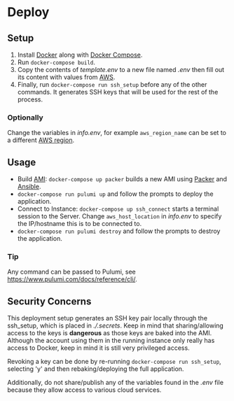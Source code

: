 # Deploy

## Setup

1. Install [Docker](https://docs.docker.com/v17.09/engine/installation/) along with [Docker Compose](https://docs.docker.com/compose/install/).
1. Run `docker-compose build`. 
1. Copy the contents of *template.env* to a new file named *.env* then fill out its content with values from [AWS](https://docs.aws.amazon.com/general/latest/gr/aws-sec-cred-types.html#access-keys-and-secret-access-keys).
1. Finally, run `docker-compose run ssh_setup` before any of the other commands.
It generates SSH keys that will be used for the rest of the process.

### Optionally 

Change the variables in *info.env*, for example `aws_region_name` can be set to a different [AWS region](https://docs.aws.amazon.com/AmazonRDS/latest/UserGuide/Concepts.RegionsAndAvailabilityZones.html).

## Usage

- Build [AMI](https://docs.aws.amazon.com/AWSEC2/latest/UserGuide/AMIs.html): `docker-compose up packer` builds a new AMI using [Packer](https://www.packer.io/) and [Ansible](https://www.ansible.com/).
- `docker-compose run pulumi up` and follow the prompts to deploy the application.
- Connect to Instance: `docker-compose up ssh_connect` starts a terminal session to the Server. Change `aws_host_location` in *info.env* to specify the IP/hostname this is to be connected to.
- `docker-compose run pulumi destroy` and follow the prompts to destroy the application.

### Tip

Any command can be passed to Pulumi, see https://www.pulumi.com/docs/reference/cli/.

## Security Concerns

This deployment setup generates an SSH key pair locally through the ssh_setup, which is
placed in *./.secrets*. Keep in mind that sharing/allowing access to the keys is **dangerous**
as those keys are baked into the AMI. Although the account using them in the running instance only
really has access to Docker, keep in mind it is still very privileged access. 

Revoking a key can be done by re-running `docker-compose run ssh_setup`, selecting 'y' and then
rebaking/deploying the full application. 

Additionally, do not share/publish any of the variables found in the *.env* file because they 
allow access to various cloud services. 